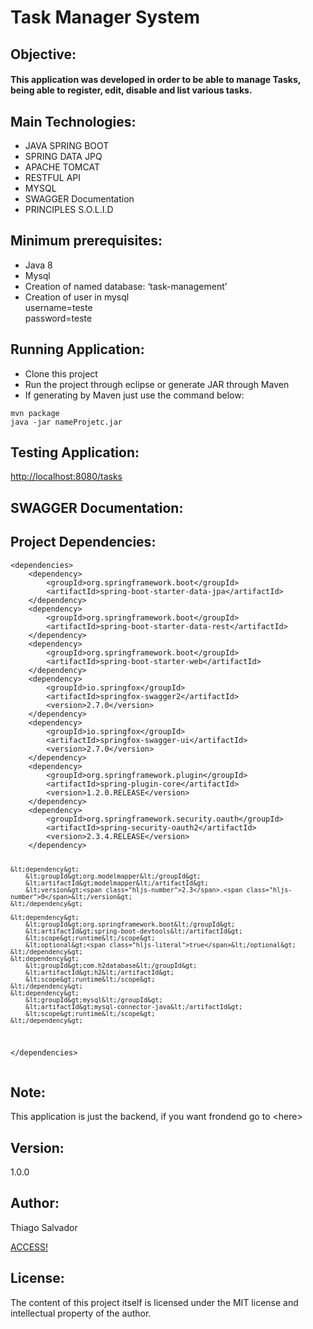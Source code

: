 <h1 class="code-line" data-line-start=0 data-line-end=1 ><a id="Task_Manager_System_0"></a>Task Manager System</h1>
<h2 class="code-line" data-line-start=2 data-line-end=3 ><a id="Objective_2"></a>Objective:</h2>
<h4 class="code-line" data-line-start=4 data-line-end=5 ><a id="This_application_was_developed_in_order_to_be_able_to_manage_Tasks_being_able_to_register_edit_disable_and_list_various_tasks_4"></a>This application was developed in order to be able to manage Tasks, being able to register, edit, disable and list various tasks.</h4>
<h2 class="code-line" data-line-start=6 data-line-end=7 ><a id="Main_Technologies_6"></a>Main Technologies:</h2>
<ul>
<li class="has-line-data" data-line-start="8" data-line-end="9">JAVA SPRING BOOT</li>
<li class="has-line-data" data-line-start="9" data-line-end="10">SPRING DATA JPQ</li>
<li class="has-line-data" data-line-start="10" data-line-end="11">APACHE TOMCAT</li>
<li class="has-line-data" data-line-start="11" data-line-end="12">RESTFUL API</li>
<li class="has-line-data" data-line-start="12" data-line-end="13">MYSQL</li>
<li class="has-line-data" data-line-start="13" data-line-end="14">SWAGGER Documentation</li>
<li class="has-line-data" data-line-start="14" data-line-end="16">PRINCIPLES S.O.L.I.D</li>
</ul>
<h2 class="code-line" data-line-start=16 data-line-end=17 ><a id="Minimum_prerequisites_16"></a>Minimum prerequisites:</h2>
<ul>
<li class="has-line-data" data-line-start="17" data-line-end="18">Java 8</li>
<li class="has-line-data" data-line-start="18" data-line-end="19">Mysql</li>
<li class="has-line-data" data-line-start="19" data-line-end="20">Creation of named database: ‘task-management’</li>
<li class="has-line-data" data-line-start="20" data-line-end="23">Creation of user in mysql<br>
username=teste<br>
password=teste</li>
</ul>
<h2 class="code-line" data-line-start=25 data-line-end=26 ><a id="Running_Application_25"></a>Running Application:</h2>
<ul>
<li class="has-line-data" data-line-start="27" data-line-end="28">Clone this project</li>
<li class="has-line-data" data-line-start="28" data-line-end="29">Run the project through eclipse or generate JAR through Maven</li>
<li class="has-line-data" data-line-start="29" data-line-end="30">If generating by Maven just use the command below:</li>
</ul>
<pre><code class="has-line-data" data-line-start="31" data-line-end="34" class="language-sh">mvn package
java -jar nameProjetc.jar
</code></pre>
<h2 class="code-line" data-line-start=35 data-line-end=36 ><a id="Testing_Application_35"></a>Testing Application:</h2>
<p class="has-line-data" data-line-start="36" data-line-end="37"><a href="http://localhost:8080/tasks">http://localhost:8080/tasks</a></p>
<h2 class="code-line" data-line-start=38 data-line-end=39 ><a id="SWAGGER_Documentation_38"></a>SWAGGER Documentation:</h2>
<h2 class="code-line" data-line-start=41 data-line-end=42 ><a id="Project_Dependencies_41"></a>Project Dependencies:</h2>
<pre><code class="has-line-data" data-line-start="43" data-line-end="102" class="language-sh">&lt;dependencies&gt;
    &lt;dependency&gt;
        &lt;groupId&gt;org.springframework.boot&lt;/groupId&gt;
        &lt;artifactId&gt;spring-boot-starter-data-jpa&lt;/artifactId&gt;
    &lt;/dependency&gt;
    &lt;dependency&gt;
        &lt;groupId&gt;org.springframework.boot&lt;/groupId&gt;
        &lt;artifactId&gt;spring-boot-starter-data-rest&lt;/artifactId&gt;
    &lt;/dependency&gt;
    &lt;dependency&gt;
        &lt;groupId&gt;org.springframework.boot&lt;/groupId&gt;
        &lt;artifactId&gt;spring-boot-starter-web&lt;/artifactId&gt;
    &lt;/dependency&gt;
    &lt;dependency&gt;
        &lt;groupId&gt;io.springfox&lt;/groupId&gt;
        &lt;artifactId&gt;springfox-swagger2&lt;/artifactId&gt;
        &lt;version&gt;<span class="hljs-number">2.7</span>.<span class="hljs-number">0</span>&lt;/version&gt;
    &lt;/dependency&gt;
    &lt;dependency&gt;
        &lt;groupId&gt;io.springfox&lt;/groupId&gt;
        &lt;artifactId&gt;springfox-swagger-ui&lt;/artifactId&gt;
        &lt;version&gt;<span class="hljs-number">2.7</span>.<span class="hljs-number">0</span>&lt;/version&gt;
    &lt;/dependency&gt;
    &lt;dependency&gt;
        &lt;groupId&gt;org.springframework.plugin&lt;/groupId&gt;
        &lt;artifactId&gt;spring-plugin-core&lt;/artifactId&gt;
        &lt;version&gt;<span class="hljs-number">1.2</span>.<span class="hljs-number">0</span>.RELEASE&lt;/version&gt;
    &lt;/dependency&gt;
    &lt;dependency&gt;
        &lt;groupId&gt;org.springframework.security.oauth&lt;/groupId&gt;
        &lt;artifactId&gt;spring-security-oauth2&lt;/artifactId&gt;
        &lt;version&gt;<span class="hljs-number">2.3</span>.<span class="hljs-number">4</span>.RELEASE&lt;/version&gt;
    &lt;/dependency&gt;

    &lt;dependency&gt;
        &lt;groupId&gt;org.modelmapper&lt;/groupId&gt;
        &lt;artifactId&gt;modelmapper&lt;/artifactId&gt;
        &lt;version&gt;<span class="hljs-number">2.3</span>.<span class="hljs-number">0</span>&lt;/version&gt;
    &lt;/dependency&gt;

    &lt;dependency&gt;
        &lt;groupId&gt;org.springframework.boot&lt;/groupId&gt;
        &lt;artifactId&gt;spring-boot-devtools&lt;/artifactId&gt;
        &lt;scope&gt;runtime&lt;/scope&gt;
        &lt;optional&gt;<span class="hljs-literal">true</span>&lt;/optional&gt;
    &lt;/dependency&gt;
    &lt;dependency&gt;
        &lt;groupId&gt;com.h2database&lt;/groupId&gt;
        &lt;artifactId&gt;h2&lt;/artifactId&gt;
        &lt;scope&gt;runtime&lt;/scope&gt;
    &lt;/dependency&gt;
    &lt;dependency&gt;
        &lt;groupId&gt;mysql&lt;/groupId&gt;
        &lt;artifactId&gt;mysql-connector-java&lt;/artifactId&gt;
        &lt;scope&gt;runtime&lt;/scope&gt;
    &lt;/dependency&gt;

&lt;/dependencies&gt;
</code></pre>
<h2 class="code-line" data-line-start=103 data-line-end=104 ><a id="Note_103"></a>Note:</h2>
<p class="has-line-data" data-line-start="104" data-line-end="105">This application is just the backend, if you want frondend go to &lt;here&gt;</p>
<h2 class="code-line" data-line-start=106 data-line-end=107 ><a id="Version_106"></a>Version:</h2>
<p class="has-line-data" data-line-start="107" data-line-end="108">1.0.0</p>
<h2 class="code-line" data-line-start=108 data-line-end=109 ><a id="Author_108"></a>Author:</h2>
<p class="has-line-data" data-line-start="109" data-line-end="111">Thiago Salvador<br>
<p><a href="https://www.linkedin.com/in/thiagocostasalvador/">ACCESS!</a></p>

</p>
<h2 class="code-line" data-line-start=112 data-line-end=113 ><a id="License_112"></a>License:</h2>
<p class="has-line-data" data-line-start="113" data-line-end="114">The content of this project itself is licensed under the MIT license and intellectual property of the author.</p>